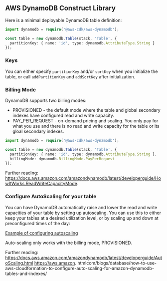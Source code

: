 ## AWS DynamoDB Construct Library

Here is a minimal deployable DynamoDB table definition:

```ts
import dynamodb = require('@aws-cdk/aws-dynamodb');

const table = new dynamodb.Table(stack, 'Table', {
  partitionKey: { name: 'id', type: dynamodb.AttributeType.String }
});
```

### Keys

You can either specify `partitionKey` and/or `sortKey` when you initialize the
table, or call `addPartitionKey` and `addSortKey` after initialization.

### Billing Mode

DynamoDB supports two billing modes:
* PROVISIONED - the default mode where the table and global secondary indexes have configured read and write capacity.
* PAY_PER_REQUEST - on-demand pricing and scaling. You only pay for what you use and there is no read and write capacity for the table or its gloal secondary indexes.

```ts
import dynamodb = require('@aws-cdk/aws-dynamodb');

const table = new dynamodb.Table(stack, 'Table', {
  partitionKey: { name: 'id', type: dynamodb.AttributeType.String },
  billingMode: dynamodb.BillingMode.PayPerRequest
});
```

Further reading:
https://docs.aws.amazon.com/amazondynamodb/latest/developerguide/HowItWorks.ReadWriteCapacityMode.

### Configure AutoScaling for your table

You can have DynamoDB automatically raise and lower the read and write capacities
of your table by setting up autoscaling. You can use this to either keep your
tables at a desired utilization level, or by scaling up and down at preconfigured
times of the day:

[Example of configuring autoscaling](test/integ.autoscaling.lit.ts)

Auto-scaling only works with the billing mode, PROVISIONED.

Further reading:
https://docs.aws.amazon.com/amazondynamodb/latest/developerguide/AutoScaling.html
https://aws.amazon.
htmlcom/blogs/database/how-to-use-aws-cloudformation-to-configure-auto-scaling-for-amazon-dynamodb-tables-and-indexes/
